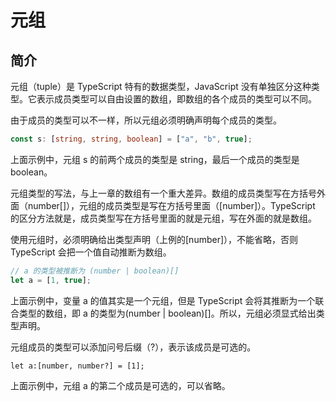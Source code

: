 # 元组

## 简介

元组（tuple）是 TypeScript 特有的数据类型，JavaScript 没有单独区分这种类型。它表示成员类型可以自由设置的数组，即数组的各个成员的类型可以不同。

由于成员的类型可以不一样，所以元组必须明确声明每个成员的类型。

```ts
const s: [string, string, boolean] = ["a", "b", true];
```

上面示例中，元组 s 的前两个成员的类型是 string，最后一个成员的类型是 boolean。

元组类型的写法，与上一章的数组有一个重大差异。数组的成员类型写在方括号外面（number[]），元组的成员类型是写在方括号里面（[number]）。TypeScript 的区分方法就是，成员类型写在方括号里面的就是元组，写在外面的就是数组。

使用元组时，必须明确给出类型声明（上例的[number]），不能省略，否则 TypeScript 会把一个值自动推断为数组。

```ts
// a 的类型被推断为 (number | boolean)[]
let a = [1, true];
```

上面示例中，变量 a 的值其实是一个元组，但是 TypeScript 会将其推断为一个联合类型的数组，即 a 的类型为(number | boolean)[]。所以，元组必须显式给出类型声明。

元组成员的类型可以添加问号后缀（?），表示该成员是可选的。

```
let a:[number, number?] = [1];
```

上面示例中，元组 a 的第二个成员是可选的，可以省略。
